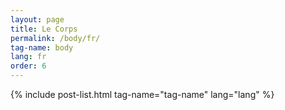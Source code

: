 ```yaml
---
layout: page
title: Le Corps 
permalink: /body/fr/
tag-name: body 
lang: fr
order: 6
---
```


{% include post-list.html tag-name="tag-name" lang="lang"  %}
